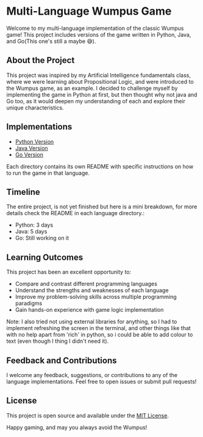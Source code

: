 # Multi-Language Wumpus Game

Welcome to my multi-language implementation of the classic Wumpus game! This project includes versions of the game written in Python, Java, and Go(This one's still a maybe 😅).

## About the Project

This project was inspired by my Artificial Intelligence fundamentals class, where we were learning about Propositional Logic, and were introduced to the Wumpus game, as an example. I decided to challenge myself by implementing the game in Python at first, but then thought why not java and Go too, as it would deepen my understanding of each and explore their unique characteristics.

## Implementations

- [Python Version](./python)
- [Java Version](./java/wumpus)
- [Go Version](./go)

Each directory contains its own README with specific instructions on how to run the game in that language.

## Timeline

The entire project, is not yet finished but here is a mini breakdown, for more details check the README in each language directory.:
- Python: 3 days
- Java: 5 days
- Go: Still working on it

## Learning Outcomes

This project has been an excellent opportunity to:
- Compare and contrast different programming languages
- Understand the strengths and weaknesses of each language
- Improve my problem-solving skills across multiple programming paradigms
- Gain hands-on experience with game logic implementation

Note: I also tried not using external libraries for anything, so I had to implement refreshing the screen in the terminal, and other things like that with no help apart from 'rich' in python, so i could be able to add colour to text (even though I thing I didn't need it).

## Feedback and Contributions

I welcome any feedback, suggestions, or contributions to any of the language implementations. Feel free to open issues or submit pull requests!

## License

This project is open source and available under the [MIT License](LICENSE).

Happy gaming, and may you always avoid the Wumpus!
